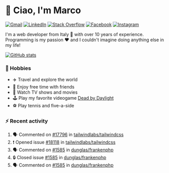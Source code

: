 # 👋 Ciao, I'm Marco

[![Gmail](https://img.shields.io/badge/Gmail-%23BB001B?style=flat-square&logo=gmail&logoColor=white)](mailto:gremo1982@gmail.com)
[![LinkedIn](https://img.shields.io/badge/LinkedIn-%230e76a8?style=flat-square&logo=linkedin)](https://www.linkedin.com/in/marco-polichetti)
[![Stack Overflow](https://img.shields.io/stackexchange/stackoverflow/r/220180?style=flat&logo=stackoverflow&label=Stack%20Overflow&color=%23F47F24)](https://stackoverflow.com/users/220180)
[![Facebook](https://img.shields.io/badge/-Facebook-%234267B2?style=flat-square&logo=facebook&logoColor=white)](https://www.facebook.com/marco.poliketti)
[![Instagram](https://img.shields.io/badge/-Instagram-%23C13584?style=flat-square&logo=instagram&logoColor=white)](https://www.instagram.com/marco.gremo)

I'm a web developer from Italy 🍕 with over 10 years of experience. Programming is my passion ❤️ and I couldn't imagine doing anything else in my life!

[![GitHub stats](https://github-readme-stats.vercel.app/api?username=gremo&show_icons=true&rank_icon=github&theme=transparent)](https://github.com/anuraghazra/github-readme-stats)

### 📅 Hobbies

- ✈️ Travel and explore the world
- 🍻 Enjoy free time with friends
- 🎥 Watch TV shows and movies
- 🕹️ Play my favorite videogame [Dead by Daylight](https://deadbydaylight.com)
- ⚽ Play tennis and five-a-side

### ⚡ Recent activity

<!--START_SECTION:activity-->
1. 🗣 Commented on [#17796](https://github.com/tailwindlabs/tailwindcss/issues/17796#issuecomment-2902829405) in [tailwindlabs/tailwindcss](https://github.com/tailwindlabs/tailwindcss)
2. ❗ Opened issue [#18118](https://github.com/tailwindlabs/tailwindcss/issues/18118) in [tailwindlabs/tailwindcss](https://github.com/tailwindlabs/tailwindcss)
3. 🗣 Commented on [#1585](https://github.com/dunglas/frankenphp/issues/1585#issuecomment-2891688319) in [dunglas/frankenphp](https://github.com/dunglas/frankenphp)
4. 🔒 Closed issue [#1585](https://github.com/dunglas/frankenphp/issues/1585) in [dunglas/frankenphp](https://github.com/dunglas/frankenphp)
5. 🗣 Commented on [#1585](https://github.com/dunglas/frankenphp/issues/1585#issuecomment-2891017414) in [dunglas/frankenphp](https://github.com/dunglas/frankenphp)
<!--END_SECTION:activity-->
